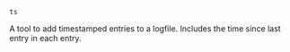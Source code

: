 `ts`

A tool to add timestamped entries to a logfile.  Includes the time since last entry in each entry.
